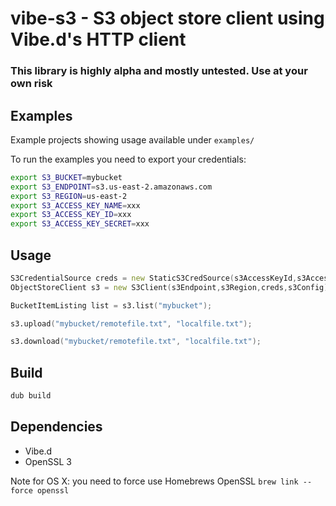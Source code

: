 vibe-s3 - S3 object store client using Vibe.d's HTTP client
========

### This library is highly alpha and mostly untested. Use at your own risk

Examples
--------
Example projects showing usage available under `examples/`

To run the examples you need to export your credentials:

```bash
export S3_BUCKET=mybucket
export S3_ENDPOINT=s3.us-east-2.amazonaws.com
export S3_REGION=us-east-2
export S3_ACCESS_KEY_NAME=xxx
export S3_ACCESS_KEY_ID=xxx
export S3_ACCESS_KEY_SECRET=xxx
```

Usage
-----
```d
S3CredentialSource creds = new StaticS3CredSource(s3AccessKeyId,s3AccessKeySecret,s3AccessKeyName);
ObjectStoreClient s3 = new S3Client(s3Endpoint,s3Region,creds,s3Config);

BucketItemListing list = s3.list("mybucket");

s3.upload("mybucket/remotefile.txt", "localfile.txt");

s3.download("mybucket/remotefile.txt", "localfile.txt");
```

Build
-----
```bash
dub build
```

Dependencies
-----
* Vibe.d
* OpenSSL 3

Note for OS X: 
you need to force use Homebrews OpenSSL
`brew link --force openssl`